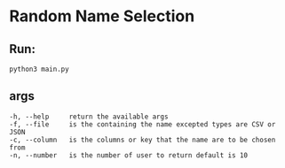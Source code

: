 # Random Name Selection


## Run:
`python3 main.py`

## args
```text
-h, --help     return the available args
-f, --file     is the containing the name excepted types are CSV or JSON
-c, --column   is the columns or key that the name are to be chosen from
-n, --number   is the number of user to return default is 10
```
